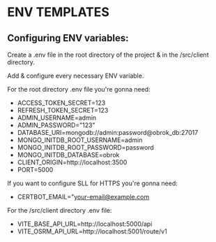 # ENV TEMPLATES

## Configuring ENV variables:

Create a .env file in the root directory of the project & in the /src/client directory. <br>

Add & configure every necessary ENV variable. <br>

For the root directory .env file you're gonna need:
- ACCESS_TOKEN_SECRET=123
- REFRESH_TOKEN_SECRET=123
- ADMIN_USERNAME=admin
- ADMIN_PASSWORD="123"
- DATABASE_URI=mongodb://admin:password@obrok_db:27017
- MONGO_INITDB_ROOT_USERNAME=admin
- MONGO_INITDB_ROOT_PASSWORD=password
- MONGO_INITDB_DATABASE=obrok
- CLIENT_ORIGIN=http://localhost:3500
- PORT=5000

If you want to configure SLL for HTTPS you're gonna need:
- CERTBOT_EMAIL="your-email@example.com

For the /src/client directory .env file:
- VITE_BASE_API_URL=http://localhost:5000/api
- VITE_OSRM_API_URL=http://localhost:5001/route/v1